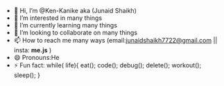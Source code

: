 - 👋 Hi, I’m @Ken-Kanike aka (Junaid Shaikh)
- 👀 I’m interested in many things
- 🌱 I’m currently learning many things
- 💞️ I’m looking to collaborate on many things
- 📫 How to reach me many ways (email:junaidshaikh7722@gmail.com || insta: __me.js__ )
- 😄 Pronouns:He 
- ⚡ Fun fact:
while( life){
   eat();
   code();
   debug();
   delete();
   workout();
   sleep();
}

<!---
Ken-Kanike/Ken-Kanike is a ✨ special ✨ repository because its `README.md` (this file) appears on your GitHub profile.
You can click the Preview link to take a look at your changes.
--->
